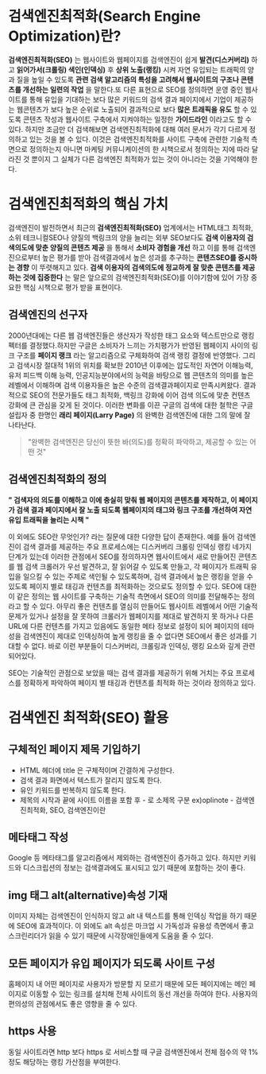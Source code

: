 # 검색엔진최적화(Search Engine Optimization)란?
__검색엔진최적화(SEO)__ 는 웹사이트와 웹페이지를 검색엔진이 쉽게 __발견(디스커버리)__ 하고 __읽어가서(크롤링) 색인(인덱싱)__ 후 __상위 노출(랭킹)__ 시켜 자연 유입되는 트래픽의 양과 질을 높일 수 있도록 __관련 검색 알고리즘의 특성을 고려해서 웹사이트의 구조나 콘텐츠를 개선하는 일련의 작업__ 을 말한다.또 다른 표현으로 SEO를 정의하면 운영 중인 웹사이트를 통해 유입을 기대하는 보다 많은 키워드의 검색 결과 페이지에서 기업이 제공하는 웹콘텐츠가 보다 높은 순위로 노출되어 결과적으로 보다 __많은 트래픽을 유도__ 할 수 있도록 콘텐츠 작성과 웹사이트 구축에서 지켜야하는 일정한 __가이드라인__ 이라고도 할 수 있다. 하지만 조금만 더 검색해보면 검색엔진최적화에 대해 여러 문서가 각기 다르게 정의하고 있는 것을 볼 수 있다. 이것은 검색엔진최적화를 사이트 구축에 관련한 기술적 측면으로 정의하는지 아니면 마케팅 커뮤니케이션의 한 시책으로서 정의하는 지에 따라 달라진 것 뿐이지 그 실체가 다른 검색엔진 최적화가 있는 것이 아니라는 것을 기억해야 한다.


# 검색엔진최적화의 핵심 가치
검색엔진이 발전하면서 최근의 __검색엔진최적화(SEO)__ 업계에서는 HTML태그 최적화, 소위 테크니컬SEO나 양질의 백링크의 양을 늘리는 외부 SEO보다도 __검색 이용자의 검색의도에 맞춘 양질의 콘텐츠 제공__ 을 통해서 __소비자 경험을 개선__ 하고 이를 통해 검색엔진으로부터 높은 평가를 받아 검색결과에서 높은 성과를 추구하는 __콘텐츠SEO를 중시하는 경향__ 이 뚜렷해지고 있다. __검색 이용자의 검색의도에 정교하게 잘 맞춘 콘텐츠를 제공하는 것에 집중한다__ 는 말은 앞으로의 검색엔진최적화(SEO)를 이야기함에 있어 가장 중요한 핵심 시책으로 평가 받을 표현이다.

## 검색엔진의 선구자
2000년대에는 다른 웹 검색엔진들은 생산자가 작성한 태그 요소와 텍스트만으로 랭킹 펙터를 결정했다.하지만 구글은 소비자가 느끼는 가치평가가 반영된 웹페이지 사이의 링크 구조를 __페이지 랭크__ 라는 알고리즘으로 구체화하여 검색 랭킹 결정에 반영했다. 그리고 검색시장 절대적 1위의 위치를 확보한 2010년 이후에는 압도적인 자연어 이해능력, 유저 피드백 이해 능력, 인공지능분야에서의 능력을 바탕으로 웹 콘텐츠의 의미를 높은 레벨에서 이해하며 검색 이용자들은 높은 수준의 검색결과페이지로 만족시켜왔다. 결과적으로 SEO의 전문가들도 태그 최적화, 백링크 강화에 이어 검색 의도에 맞춘 컨텐츠 강화에 큰 관심을 갖게 된 것이다. 이러한 변화를 이끈 구글의 검색에 대한 철학은 구글 설립자 중 한명인 __래리 페이지(Larry Page)__ 의 완벽한 검색엔진에 대한 그의 말에 잘 나타난다.

>"완벽한 검색엔진은 당신이 뜻한 바(의도)를 정확히 파악하고, 제공할 수 있는 어떤 것"

## 검색엔진최적화의 정의

__" 검색자의 의도를 이해하고 이에 충실히 맞춰 웹 페이지의 콘텐츠를 제작하고, 이 페이지가 검색 결과 페이지에서 잘 노출 되도록 웹페이지의 태그와 링크 구조를 개선하여 자연 유입 트래픽을 늘리는 시책 "__

이 외에도 SEO란 무엇인가? 라는 질문에 대한 다양한 답이 존재한다. 예를 들어 검색엔진이 검색 결과를 제공하는 주요 프로세스에는 디스커버리 크롤링 인덱싱 랭킹 네가지 단계가 있는데 이러한 관점에서 SEO를 정의하자면 웹사이트에서 새로 만들어진 콘텐츠를 웹 검색 크롤러가 우선 발견하고, 잘 읽어갈 수 있도록 만들고, 각 페이지가 트래픽 유입을 일으킬 수 있는 주제로 색인될 수 있도록하며, 검색 결과에서 높은 랭킹을 얻을 수 있도록 페이지 별로 태깅과 컨텐츠를 최적화하는 것으로도 정의할 수 있다. SEO에 대한 이 같은 정의는 웹 사이트를 구축하는 기술적 측면에서 SEO의 의미를 전달해주는 정의라고 할 수 있다. 아무리 좋은 컨텐츠를 열심히 만들어도 웹사이트 레벨에서 어떤 기술적 문제가 있거나 설정을 잘 못하여 크롤러가 웹페이지를 제대로 발견하지 못 하거나 다른 URL에 다른 컨텐츠를 가지고 있음에도 동일한 메타 정보로 설정이 되어 페이지의 테마성을 검색엔진이 제대로 인덱싱하여 높게 랭킹을 줄 수 없다면 SEO에서 좋은 성과를 기대할 수 없다. 바로 이런 부분들이 디스커버리, 크롤링과 인덱싱, 랭킹 요소와 깊게 관련 되어있다.

SEO는 기술적인 관점으로 보았을 때는 검색 결과를 제공하기 위해 거치는 주요 프로세스를 정확하게 파악하여 페이지 별 태깅과 컨텐츠를 최적화 하는 것이라 정의하고 있다.

# 검색엔진 최적화(SEO) 활용

## 구체적인 페이지 제목 기입하기
- HTML 헤더에 title 은 구체적이며 간결하게 구성한다.
- 검색 결과 화면에서 텍스트가 잘리지 않도록 한다.
- 유인 키워드를 반복하지 않도록 한다.
- 제목의 시작과 끝에 사이트 이름을 포함 후 - 로 소제목 구분
ex)oplinote - 검색엔진최적화, SEO, 검색엔진이란

## 메타태그 작성

Google 등 메타태그를 알고리즘에서 제외하는 검색엔진이 증가하고 있다. 하지만 키워드와 디스크립션의 정보는 검색결과에도 표시되고 있기 때문에 포함하는 것이 좋다.

## img 태그 alt(alternative)속성 기재
이미지 자체는 검색엔진이 인식하지 않고 alt 내 텍스트를 통해 인덱싱 작업을 하기 때문에 SEO에 효과적이다. 이 외에도 alt 속성은 마크업 시 가독성과 유용성 측면에서 좋고 스크린리더가 읽을 수 있기 때문에 시각장애인들에게 도움을 줄 수 있다.

## 모든 페이지가 유입 페이지가 되도록 사이트 구성
홈페이지 내 어떤 페이지로 사용자가 방문할 지 모르기 때문에 모든 페이지에는 메인 페이지로 이동할 수 있는 링크를 설치해 전체 사이트의 동선 개선을 하여야 한다. 사용자의 편의성의 관점에서도 좋은 영향을 줄 수 있다.

## https 사용
동일 사이트라면 http 보다 https 로 서비스할 때 구글 검색엔진에서 전체 점수의 약 1%정도 해당하는 랭킹 가산점을 부여한다.